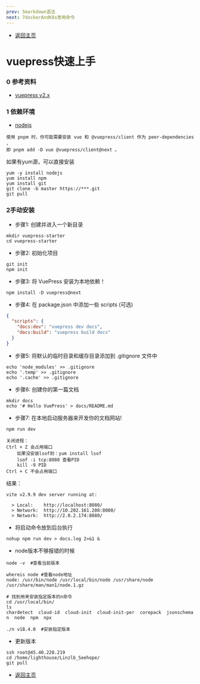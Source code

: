 ```yaml
---
prev: 5markdown语法
next: 7dockerAndK8s常用命令
---
```

* [返回主页](../home.md)
# vuepress快速上手
### 0 参考资料
* [vuepress v2.x](https://v2.vuepress.vuejs.org/zh/)

### 1 依赖环境

* [nodejs](https://nodejs.org/en/)
```text
使用 pnpm 时，你可能需要安装 vue 和 @vuepress/client 作为 peer-dependencies ，
即 pnpm add -D vue @vuepress/client@next 。
```
如果有yum源，可以直接安装

```shell
yum -y install nodejs
yum install npm
yum install git
git clone -b master https://***.git
git pull
```


### 2手动安装
+ 步骤1: 创建并进入一个新目录
```shell
mkdir vuepress-starter
cd vuepress-starter
```
+ 步骤2: 初始化项目
```shell
git init
npm init
```
+ 步骤3: 将 VuePress 安装为本地依赖！
```shell{1}
npm install -D vuepress@next
```
+ 步骤4: 在 package.json 中添加一些 scripts (可选)
```json
{
  "scripts": {
    "docs:dev": "vuepress dev docs",
    "docs:build": "vuepress build docs"
  }
}
```
+ 步骤5: 将默认的临时目录和缓存目录添加到 .gitignore 文件中
```shell
echo 'node_modules' >> .gitignore
echo '.temp' >> .gitignore
echo '.cache' >> .gitignore
```
+ 步骤6: 创建你的第一篇文档
```shell
mkdir docs
echo '# Hello VuePress' > docs/README.md
```

+ 步骤7: 在本地启动服务器来开发你的文档网站!
```shell{1}
npm run dev
```
```text
关闭进程：
Ctrl + Z 会占用端口
    如果没安装lsof则：yum install lsof
    lsof -i tcp:8080 查看PID
    kill -9 PID
Ctrl + C 不会占用端口
```
结果：
```text
vite v2.9.9 dev server running at:

  > Local:    http://localhost:8080/
  > Network:  http://10.202.161.208:8080/
  > Network:  http://2.0.2.174:8080/
```

+ 将启动命令放到后台执行
```shell
nohup npm run dev > docs.log 2>&1 &
```


+ node版本不够报错的时候
```shell
node -v  #查看当前版本

whereis node #查看node地址
node: /usr/bin/node /usr/local/bin/node /usr/share/node /usr/share/man/man1/node.1.gz

# 找到用来安装指定版本的n命令
cd /usr/local/bin/
ls
chardetect  cloud-id  cloud-init  cloud-init-per  corepack  jsonschema  n  node  npm  npx

./n v18.4.0  #安装指定版本
```

+ 更新版本
```text
ssh root@45.40.228.219
cd /home/lighthouse/Linzlb_Seehope/
git pull
```
* [返回主页](../home.md)